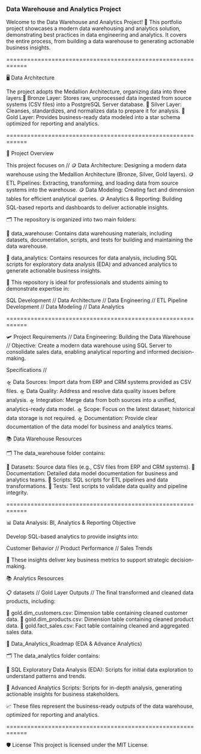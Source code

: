 ### Data Warehouse and Analytics Project

Welcome to the Data Warehouse and Analytics Project! 🚀 This portfolio project showcases a modern data warehousing and analytics solution, demonstrating best practices in data engineering and analytics. It covers the entire process, from building a data warehouse to generating actionable business insights.

============================================================

🖥 Data Architecture 

The project adopts the Medallion Architecture, organizing data into three layers:🥉 Bronze Layer: Stores raw, unprocessed data ingested from source systems (CSV files) into a PostgreSQL Server database. 🥈 Silver Layer: Cleanses, standardizes, and normalizes data to prepare it for analysis. 🥇 Gold Layer: Provides business-ready data modeled into a star schema optimized for reporting and analytics.

============================================================

📖 Project Overview

This project focuses on // 🪙 Data Architecture: Designing a modern data warehouse using the Medallion Architecture (Bronze, Silver, Gold layers). 🪙 ETL Pipelines: Extracting, transforming, and loading data from source systems into the warehouse. 🪙 Data Modeling: Creating fact and dimension tables for efficient analytical queries. 🪙 Analytics & Reporting: Building SQL-based reports and dashboards to deliver actionable insights.

🗂 The repository is organized into two main folders:

📂 data_warehouse: Contains data warehousing materials, including datasets, documentation, scripts, and tests for building and maintaining the data warehouse.

📂 data_analytics: Contains resources for data analysis, including SQL scripts for exploratory data analysis (EDA) and advanced analytics to generate actionable business insights.


🎯 This repository is ideal for professionals and students aiming to demonstrate expertise in:

SQL Development // Data Architecture // Data Engineering // ETL Pipeline Development // Data Modeling // Data Analytics

============================================================

🛩 Project Requirements //
Data Engineering: Building the Data Warehouse // Objective: Create a modern data warehouse using SQL Server to consolidate sales data, enabling analytical reporting and informed decision-making.

Specifications //

🛸 Data Sources: Import data from ERP and CRM systems provided as CSV files.
🛸 Data Quality: Address and resolve data quality issues before analysis.
🛸 Integration: Merge data from both sources into a unified, analytics-ready data model.
🛸 Scope: Focus on the latest dataset; historical data storage is not required.
🛸 Documentation: Provide clear documentation of the data model for business and analytics teams.

📚 Data Warehouse Resources

🗂 The data_warehouse folder contains:

📂 Datasets: Source data files (e.g., CSV files from ERP and CRM systems).
📂 Documentation: Detailed data model documentation for business and analytics teams.
📂 Scripts: SQL scripts for ETL pipelines and data transformations.
📂 Tests: Test scripts to validate data quality and pipeline integrity.

============================================================

📊 Data Analysis: BI, Analytics & Reporting
Objective

Develop SQL-based analytics to provide insights into:

Customer Behavior // Product Performance // Sales Trends

🔎 These insights deliver key business metrics to support strategic decision-making.

📚 Analytics Resources

📋 datasets // Gold Layer Outputs // The final transformed and cleaned data products, including:

🏅 gold.dim_customers.csv: Dimension table containing cleaned customer data.
🏅 gold.dim_products.csv: Dimension table containing cleaned product data.
🏅 gold.fact_sales.csv: Fact table containing cleaned and aggregated sales data.

📑 Data_Analytics_Roadmap (EDA & Advance Analytics)

🗂 The data_analytics folder contains:

📂 SQL Exploratory Data Analysis (EDA): Scripts for initial data exploration to understand patterns and trends.

📂 Advanced Analytics Scripts: Scripts for in-depth analysis, generating actionable insights for business stakeholders.

📈 These files represent the business-ready outputs of the data warehouse, optimized for reporting and analytics.

============================================================

🛡️ License
This project is licensed under the MIT License.

